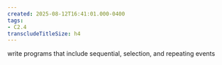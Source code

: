 ```yaml
---
created: 2025-08-12T16:41:01.000-0400
tags:
- C2.4
transcludeTitleSize: h4
---
```


write programs that include sequential, selection, and repeating events